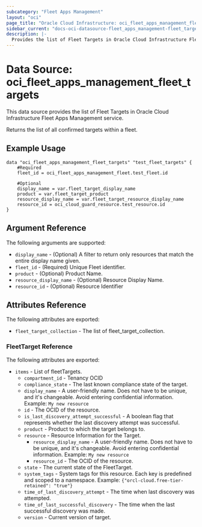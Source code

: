 ```yaml
---
subcategory: "Fleet Apps Management"
layout: "oci"
page_title: "Oracle Cloud Infrastructure: oci_fleet_apps_management_fleet_targets"
sidebar_current: "docs-oci-datasource-fleet_apps_management-fleet_targets"
description: |-
  Provides the list of Fleet Targets in Oracle Cloud Infrastructure Fleet Apps Management service
---
```


# Data Source: oci_fleet_apps_management_fleet_targets
This data source provides the list of Fleet Targets in Oracle Cloud Infrastructure Fleet Apps Management service.

Returns the list of all confirmed targets within a fleet.


## Example Usage

```hcl
data "oci_fleet_apps_management_fleet_targets" "test_fleet_targets" {
	#Required
	fleet_id = oci_fleet_apps_management_fleet.test_fleet.id

	#Optional
	display_name = var.fleet_target_display_name
	product = var.fleet_target_product
	resource_display_name = var.fleet_target_resource_display_name
	resource_id = oci_cloud_guard_resource.test_resource.id
}
```

## Argument Reference

The following arguments are supported:

* `display_name` - (Optional) A filter to return only resources that match the entire display name given.
* `fleet_id` - (Required) Unique Fleet identifier.
* `product` - (Optional) Product Name.
* `resource_display_name` - (Optional) Resource Display Name.
* `resource_id` - (Optional) Resource Identifier


## Attributes Reference

The following attributes are exported:

* `fleet_target_collection` - The list of fleet_target_collection.

### FleetTarget Reference

The following attributes are exported:

* `items` - List of fleetTargets.
	* `compartment_id` - Tenancy OCID
	* `compliance_state` - The last known compliance state of the target.
	* `display_name` - A user-friendly name. Does not have to be unique, and it's changeable. Avoid entering confidential information.  Example: `My new resource` 
	* `id` - The OCID of the resource.
	* `is_last_discovery_attempt_successful` - A boolean flag that represents whether the last discovery attempt was successful.
	* `product` - Product to which the target belongs to.
	* `resource` - Resource Information for the Target.
		* `resource_display_name` - A user-friendly name. Does not have to be unique, and it's changeable. Avoid entering confidential information.  Example: `My new resource` 
		* `resource_id` - The OCID of the resource.
	* `state` - The current state of the FleetTarget.
	* `system_tags` - System tags for this resource. Each key is predefined and scoped to a namespace. Example: `{"orcl-cloud.free-tier-retained": "true"}` 
	* `time_of_last_discovery_attempt` - The time when last discovery was attempted.
	* `time_of_last_successful_discovery` - The time when the last successful discovery was made.
	* `version` - Current version of target.

